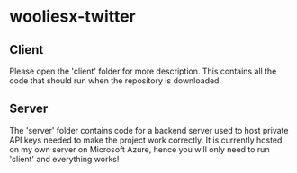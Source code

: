# wooliesx-twitter

## Client

Please open the 'client' folder for more description. This contains all the code that should run when the repository is downloaded.

## Server

The 'server' folder contains code for a backend server used to host private API keys needed to make the project work correctly. It is currently hosted on my own server on Microsoft Azure, hence you will only need to run 'client' and everything works!
